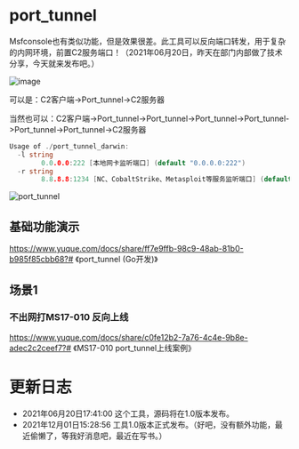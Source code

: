 # port_tunnel
Msfconsole也有类似功能，但是效果很差。此工具可以反向端口转发，用于复杂的内网环境，前置C2服务端口！（2021年06月20日，昨天在部门内部做了技术分享，今天就来发布吧。）

![image](https://user-images.githubusercontent.com/27001865/150347697-4dcd401f-c664-43e1-a388-cc8055d34343.png)


可以是：C2客户端->Port_tunnel->C2服务器

当然也可以：C2客户端->Port_tunnel->Port_tunnel->Port_tunnel->Port_tunnel->Port_tunnel->Port_tunnel->C2服务器

```go
Usage of ./port_tunnel_darwin:
  -l string
    	0.0.0.0:222 [本地网卡监听端口] (default "0.0.0.0:222")
  -r string
    	8.8.8.8:1234 [NC、CobaltStrike、Metasploit等服务监听端口] (default "8.8.8.8:1234")
```

![port_tunnel](https://image.3001.net/images/20210620/1624182547678.png)

## 基础功能演示

https://www.yuque.com/docs/share/ff7e9ffb-98c9-48ab-81b0-b985f85cbb68?# 《port_tunnel (Go开发)》

## 场景1

### 不出网打MS17-010 反向上线

https://www.yuque.com/docs/share/c0fe12b2-7a76-4c4e-9b8e-adec2c2ceef7?# 《MS17-010 port_tunnel上线案例》

# 更新日志

- 2021年06月20日17:41:00 这个工具，源码将在1.0版本发布。
- 2021年12月01日15:28:56 工具1.0版本正式发布。（好吧，没有额外功能，最近偷懒了，等我好消息吧，最近在写书。）
